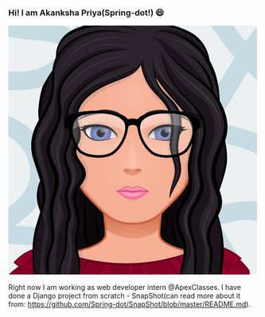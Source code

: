 ### Hi! I am Akanksha Priya(Spring-dot!)  :smile:
![github profile logo](https://github.com/Spring-dot/Spring-dot/blob/master/myAvatar.png)

Right now I am working as web developer intern @ApexClasses.
I have done a Django project from scratch - SnapShot(can read more about it from: https://github.com/Spring-dot/SnapShot/blob/master/README.md).
<!--
**Spring-dot/Spring-dot** is a ✨ _special_ ✨ repository because its `README.md` (this file) appears on your GitHub profile.

Here are some ideas to get you started:

- 🔭 I’m currently working on ...
- 🌱 I’m currently learning ...
- 👯 I’m looking to collaborate on ...
- 🤔 I’m looking for help with ...
- 💬 Ask me about ...
- 📫 How to reach me: ...
- 😄 Pronouns: ...
- ⚡ Fun fact: ...
-->
